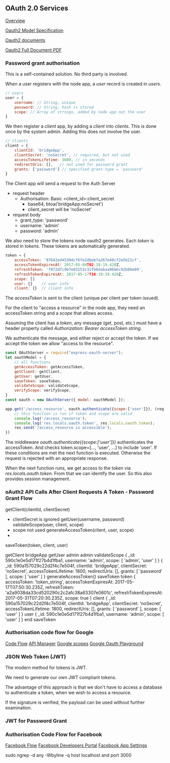 ## OAuth 2.0 Services

[Overview](https://www.youtube.com/watch?v=io_r-0e3Qcw&t=283s&ab_channel=KnpUniversity)

[Oauth2 Model Specification](https://github.com/oauthjs/node-oauth2-server/wiki/Model-specification)

[Oauth2 documents](https://oauth2-server.readthedocs.io/en/latest/index.html)

[Oauth2 Full Document PDF](https://media.readthedocs.org/pdf/oauth2-server/latest/oauth2-server.pdf)

### Password grant authorisation

This is a self-contained solution. No third party is involved.

When a user registers with the node app, a *user* record is created in *users*.
 
```javascript
// users
user = {
    username: // String, unique
    password: // String, hash is stored
    scope: // Array of strings, added by node app not the user
}
```

We then register a *client* app, by adding a *client* into *clients*. This is done once by the system admin. Adding this does not involve the user.

```javascript
// clients
client = {
    clientId: 'bridgeApp',
    clientSecret: 'noSecret', // required, but not used
    accessTokenLifetime: 3600, // in seconds
    redirectUris: [],   // not used for password grant
    grants: ['password'] // specified grant-type = 'password'
}
```

The Client app will send a request to the Auth Server
 - request header
    - Authorisation: Basic <client_id>:client_secret
        - base64, btoa('bridgeApp:noSecret')
        - client_secret will be 'noSecret' 
 - request body
    - grant_type: 'password'
    - username: 'admin'
    - password: 'admin'

We also need to store the tokens node oauth2 generates. Each *token* is stored in *tokens*. These tokens are automatically generated.

```javascript
token = {
    accessToken: '97642ed4530dcf6fe2dbeb7a267e48cf2e5b21cf',
    accessTokenExpiresAt: 2017-05-04T02:18:19.420Z,
    refreshToken: 'f072d7c9b7e83153c31fb6dabaa96b6c92b88e09',
    refreshTokenExpiresAt: 2017-05-17T16:18:19.420Z,
    scope: []
    user: {}    // user info
    client: {}  // client info
```

The *accessToken* is sent to the client (unique per client per token issued).

For the client to "access a resource" in the node app, they need an accessToken string and a *scope* that allows access. 

Assuming the client has a *token*, any message (get, post, etc.) must have a header property called *Authorization: Bearer accessToken string*.

We authenticate the message, and either reject or accept the token. If we accept the token we allow "access to the resource".

```javascript
const OAuthServer = require("express-oauth-server");
let oauthModel = {
    // all functions
    getAccessToken: getAccessToken,    
    getClient: getClient,
    getUser: getUser,
    saveToken: saveToken,
    validateScope: validateScope,
    verifyScope: verifyScope,
}
const oauth = new OAuthServer({ model: oauthModel });

app.get('/access_resource', oauth.authenticate({scope:['user']}), (req, res, next) => {
    // this function is run if token and scope are valid
    console.log('/access_resource');
    console.log('res.locals.oauth.token', res.locals.oauth.token);
    res.send('/access_resource is accessible');
})
```

The middleware *oauth.authenticate({scope:['user']})* authenticates the accessToken. And checks token.scope=[..., 'user', ...] to include 'user'. If these conditions are met the next function is executed. Otherwise the request is rejected with an appropriate response.

When the next function runs, we get access to the token via *res.locals.oauth.token*. From that we can identify the user. So this also provides session management. 

### oAuth2 API Calls After Client Requests A Token - Password Grant Flow 

getClient(clientId, clientSecret)
 - clientSecret is ignored
getUser(username, password)
validateScope(user, client, scope)
 - scope not used
generateAccessToken(client, user, scope)
 - 
saveToken(token, client, user)


getClient bridgeApp
getUser admin admin
validateScope
{ _id: 590c1e0e5d171f27b4d1fba1,
  username: 'admin',
  scope: [ 'admin', 'user' ] }
{ _id: 590a157029c22d2f4c7e504f,
  clientId: 'bridgeApp',
  clientSecret: 'noSecret',
  accessTokenLifetime: 1800,
  redirectUris: [],
  grants: [ 'password' ],
  scope: [ 'user' ] }
generateAccessToken()
saveToken
token { accessToken: 'token_string',
  accessTokenExpiresAt: 2017-05-17T07:50:30.235Z,
  refreshToken: 'a2a9038da33cd520290c2c2afc38a63307e0601c',
  refreshTokenExpiresAt: 2017-05-31T07:20:30.235Z,
  scope: true }
client { _id: 590a157029c22d2f4c7e504f,
  clientId: 'bridgeApp',
  clientSecret: 'noSecret',
  accessTokenLifetime: 1800,
  redirectUris: [],
  grants: [ 'password' ],
  scope: [ 'user' ] }
user { _id: 590c1e0e5d171f27b4d1fba1,
  username: 'admin',
  scope: [ 'user' ] }
end saveToken














### Authorisation code flow for Google

[Code Flow](https://developers.google.com/actions/develop/identity/oauth2-code-flow#handle_user_sign-in)
[API Manager](https://console.developers.google.com/apis/credentials/oauthclient/212202313428-6mc89ovul11felrj2obproaoda1gpr5u.apps.googleusercontent.com?project=rock-prism-144813)
[Google scopes](https://developers.google.com/identity/protocols/googlescopes)
[Google Oauth Playground](https://developers.google.com/oauthplayground/?code=4/3O6DUCNBTcHd9WgkPdTgQIZm976G8Iqdhr7UTTPDwUQ#)


### JSON Web Token (JWT)

The modern method for tokens is JWT.

We need to generate our own JWT compliant tokens.

The advantage of this approach is that we don't have to access a database to authenticate a token, when we wish to access a resource. 

If the signature is verified, the payload can be used without further examination.

### JWT for Password Grant




### Authorisation Code Flow for Facebook

[Facebook Flow](https://developers.facebook.com/docs/facebook-login/manually-build-a-login-flow)
[Facebook Developers Portal](https://developers.facebook.com/)
[Facebook App Settings](https://developers.facebook.com/apps/249686882175779/fb-login/settings/)

sudo ngrep -d any -Wbyline -q host localhost and port 3000

